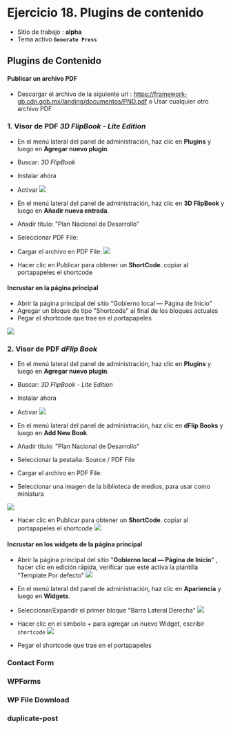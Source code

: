 # Ejercicio 18.  Plugins de contenido

- Sitio de trabajo : **alpha**
- Tema activo **`Generate Press`**

## Plugins de Contenido

#### Publicar un archivo PDF
- Descargar el archivo de la siguiente url : https://framework-gb.cdn.gob.mx/landing/documentos/PND.pdf o Usar cualquier otro archivo PDF


### 1. Visor de PDF  _3D FlipBook - Lite Edition_
- En el menú lateral del panel de administración, haz clic en **Plugins** y luego en **Agregar nuevo plugin**.
- Buscar: _3D FlipBook_
- Instalar ahora
- Activar
![](https://i.imgur.com/UwOgJ6u.png)

- En el menú lateral del panel de administración, haz clic en **3D FlipBook** y luego en **Añadir nueva entrada**.
- Añadir título: "Plan Nacional de Desarrollo"
- Seleccionar PDF File: 
- Cargar el archivo en PDF File: 
![](https://i.imgur.com/4q5o0Gv.png)
- Hacer clic en Publicar para obtener un **ShortCode**. copiar al portapapeles el shortcode

#### Incrustar en la página principal
- Abrir la página principal del sitio "Gobierno local — Página de Inicio"
- Agregar un bloque de tipo "Shortcode" al final de los bloques actuales
- Pegar el shortcode que trae en el portapapeles

![](https://i.imgur.com/XP6bvUV.png)










### 2. Visor de PDF  _dFlip Book_

- En el menú lateral del panel de administración, haz clic en **Plugins** y luego en **Agregar nuevo plugin**.
- Buscar: _3D FlipBook - Lite Edition_
- Instalar ahora
- Activar
![](https://i.imgur.com/FOEUz4u.png)

- En el menú lateral del panel de administración, haz clic en **dFlip Books** y luego en **Add New Book**.
- Añadir título: "Plan Nacional de Desarrollo"
- Seleccionar la pestaña: Source / PDF File 
- Cargar el archivo en PDF File: 
- Seleccionar una imagen de la biblioteca de medios, para usar como miniatura

![](https://i.imgur.com/uQw4VLv.png)
- Hacer clic en Publicar para obtener un **ShortCode**. copiar al portapapeles el shortcode
![](https://i.imgur.com/wVEQBnN.png)

#### Incrustar en los widgets de la página principal

- Abrir la página principal del sitio "**Gobierno local — Página de Inicio**" , hacer clic en edición rápida, verificar que esté activa la plantilla "Template Por defecto"
![](https://i.imgur.com/YAevrax.png)

- En el menú lateral del panel de administración, haz clic en **Apariencia** y luego en **Widgets**.
- Seleccionar/Expandir el primer bloque "Barra Lateral Derecha"
![](https://i.imgur.com/FQzHT5A.png)

- Hacer clic en el simbolo + para agregar un nuevo Widget, escribir `shortcode`
![](https://i.imgur.com/HigFobM.png)

- Pegar el shortcode que trae en el portapapeles








### Contact Form 



### **WPForms**

### **WP File Download**
### duplicate-post














<!--stackedit_data:
eyJoaXN0b3J5IjpbNDE1ODg2ODc5LDI2NjkxODkwMSwtNzQ0Mz
EwNjc5LC05ODMxOTc1MDUsLTUxNTg5MTg2XX0=
-->